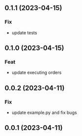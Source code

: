 ## 0.1.1 (2023-04-15)

### Fix

- update tests

## 0.1.0 (2023-04-15)

### Feat

- update executing orders

## 0.0.2 (2023-04-11)

### Fix

- update example.py and fix bugs

## 0.0.1 (2023-04-11)
